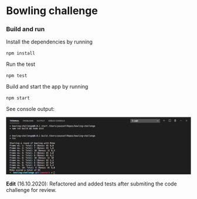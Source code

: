# Bowling challenge

### Build and run

Install the dependencies by running

    npm install

Run the test

    npm test

Build and start the app by running

    npm start

See console output:

![Console output from app](output.png)

**Edit** (16.10.2020): Refactored and added tests after submiting the code challenge for review.